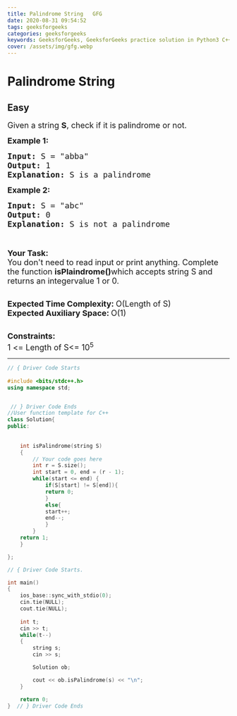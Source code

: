 ```yaml
---
title: Palindrome String   GFG
date: 2020-08-31 09:54:52
tags: geeksforgeeks
categories: geeksforgeeks
keywords: GeeksforGeeks, GeeksforGeeks practice solution in Python3 C++ Java, Palindrome String - GFG solution
cover: /assets/img/gfg.webp
---
```



# Palindrome String
## Easy 
<div class="problem-statement">
                <p></p><p><span style="font-size:18px">Given a string <strong>S</strong>, check if it is palindrome or not.</span></p>

<p><span style="font-size:18px"><strong>Example 1:</strong></span></p>

<pre><span style="font-size:18px"><strong>Input:</strong> S = "abba"
<strong>Output:</strong> 1
<strong>Explanation: </strong>S is a palindrome</span></pre>

<p><span style="font-size:18px"><strong>Example 2:</strong></span></p>

<pre><span style="font-size:18px"><strong>Input:</strong> S = "abc" 
<strong>Output:</strong> 0
<strong>Explanation: </strong>S is not a palindrome</span></pre>

<p>&nbsp;</p>

<p><span style="font-size:18px"><strong>Your Task: </strong><br>
You don't need to read input or print anything. Complete the function <strong>isPlaindrome()</strong>which accepts string S and returns an integervalue 1 or 0.</span></p>

<p><br>
<span style="font-size:18px"><strong>Expected Time Complexity: </strong>O(Length of S)<br>
<strong>Expected Auxiliary Space: </strong>O(1)</span></p>

<p><br>
<span style="font-size:18px"><strong>Constraints:</strong><br>
1 &lt;= Length of S&lt;= 10<sup>5</sup></span></p>
 <p></p>
            </div>

---




```cpp
// { Driver Code Starts
 
#include <bits/stdc++.h>
using namespace std;


 // } Driver Code Ends
//User function template for C++
class Solution{
public:	
	
	
	int isPalindrome(string S)
	{
	    // Your code goes here
	    int r = S.size();
	    int start = 0, end = (r - 1);
	    while(start <= end) {
	        if(S[start] != S[end]){
	        return 0;
	        }
	        else{
	        start++;
	        end--;
	        }
	    }
	return 1;
	}

};

// { Driver Code Starts.

int main() 
{
   	ios_base::sync_with_stdio(0);
    cin.tie(NULL);
    cout.tie(NULL);
   
   	int t;
   	cin >> t;
   	while(t--)
   	{
   		string s;
   		cin >> s;

   	    Solution ob;

   		cout << ob.isPalindrome(s) << "\n";
   	}

    return 0;
}  // } Driver Code Ends
```

